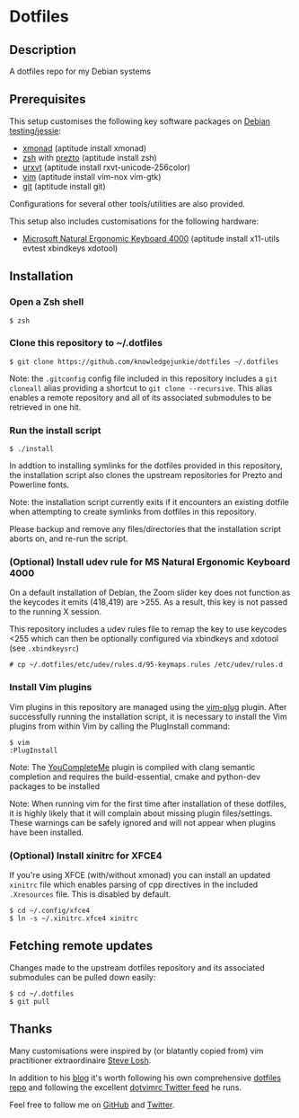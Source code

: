 # Dotfiles

## Description

A dotfiles repo for my Debian systems

## Prerequisites

This setup customises the following key software packages on [Debian testing/jessie][debian]:

- [xmonad][xmonad] (aptitude install xmonad)
- [zsh][zsh] with [prezto][prezto] (aptitude install zsh)
- [urxvt][urxvt] (aptitude install rxvt-unicode-256color)
- [vim][vim] (aptitude install vim-nox vim-gtk)
- [git][git] (aptitude install git)

Configurations for several other tools/utilities are also provided.

This setup also includes customisations for the following hardware:

- [Microsoft Natural Ergonomic Keyboard 4000][ergo4000] (aptitude install x11-utils evtest xbindkeys xdotool)


## Installation

### Open a Zsh shell

    $ zsh

### Clone this repository to ~/.dotfiles

    $ git clone https://github.com/knowledgejunkie/dotfiles ~/.dotfiles

Note: the `.gitconfig` config file included in this repository includes a
`git cloneall` alias providing a shortcut to `git clone --recursive`. This alias
enables a remote repository and all of its associated submodules to be retrieved
in one hit.

### Run the install script

    $ ./install

In addtion to installing symlinks for the dotfiles provided in this repository, the
installation script also clones the upstream repositories for Prezto and
Powerline fonts.

Note: the installation script currently exits if it encounters an existing dotfile
when attempting to create symlinks from dotfiles in this repository.

Please backup and remove any files/directories that the installation script aborts
on, and re-run the script.

### (Optional) Install udev rule for MS Natural Ergonomic Keyboard 4000

On a default installation of Debian, the Zoom slider key does not function as
the keycodes it emits (418,419) are >255. As a result, this key is not 
passed to the running X session.

This repository includes a udev rules file to remap the key to use keycodes
<255 which can then be optionally configured via xbindkeys and xdotool
(see `.xbindkeysrc`)

    # cp ~/.dotfiles/etc/udev/rules.d/95-keymaps.rules /etc/udev/rules.d

### Install Vim plugins

Vim plugins in this repository are managed using the [vim-plug][vim-plug] plugin.
After successfully running the installation script, it is necessary to install
the Vim plugins from within Vim by calling the PlugInstall command:

    $ vim
    :PlugInstall

Note: The [YouCompleteMe][ycm] plugin is compiled with clang semantic completion and
requires the build-essential, cmake and python-dev packages to be installed

Note: When running vim for the first time after installation of these dotfiles, it is
highly likely that it will complain about missing plugin files/settings. These warnings
can be safely ignored and will not appear when plugins have been installed.

### (Optional) Install xinitrc for XFCE4

If you're using XFCE (with/without xmonad) you can install an updated `xinitrc`
file which enables parsing of cpp directives in the included `.Xresources`
file. This is disabled by default.

    $ cd ~/.config/xfce4
    $ ln -s ~/.xinitrc.xfce4 xinitrc

## Fetching remote updates

Changes made to the upstream dotfiles repository and its associated submodules
can be pulled down easily:

    $ cd ~/.dotfiles
    $ git pull

## Thanks

Many customisations were inspired by (or blatantly copied from) vim
practitioner extraordinaire [Steve Losh][sjl-blog].

In addition to his [blog][sjl-blog] it's worth following his own
comprehensive [dotfiles repo][sjl-dotfiles] and following the excellent
[dotvimrc Twitter feed][sjl-twitter] he runs.

Feel free to follow me on [GitHub][nm-github] and [Twitter][nm-twitter].

[debian]: http://www.debian.org/
[xmonad]: http://xmonad.org/
[zsh]: http://zsh.sourceforge.net/
[prezto]: https://github.com/sorin-ionescu/prezto
[urxvt]: http://software.schmorp.de/pkg/rxvt-unicode.html
[vim]: http://www.vim.org/
[vim-plug]: https://github.com/junegunn/vim-plug
[ycm]: https://github.com/Valloric/YouCompleteMe
[git]: http://git-scm.com/
[ergo4000]: http://www.microsoft.com/hardware/en-us/p/natural-ergonomic-keyboard-4000
[sjl-blog]: http://stevelosh.com/
[sjl-dotfiles]: https://github.com/sjl/dotfiles
[sjl-twitter]: http://twitter.com/dotvimrc
[nm-github]: https://github.com/knowledgejunkie
[nm-twitter]: http://twitter.com/nickmorrott
